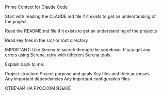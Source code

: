 Prime Context for Claude Code

Start with reading the CLAUDE.md file if it exists to get an understanding of the project.

Read the README.md file if it exists to get an understanding of the project.s

Read key files in the src/ or root directory

IMPORTANT: Use Serena to search through the codebase. If you get any errors using Serena, retry with different Serena tools.

Explain back to me:

Project structure
Project purpose and goals
Key files and their purposes
Any important dependencies
Any important configuration files

ОТВЕЧАЙ НА РУССКОМ ЯЗЫКЕ